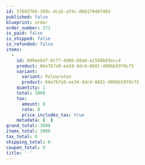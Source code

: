 ```yaml
---
id: 5760376b-399c-4ca5-af4c-06017040740d
published: false
blueprint: order
order_number: 371
is_paid: false
is_shipped: false
is_refunded: false
items:
  -
    id: 809ae8d7-8c77-4d86-b8a0-a1580b03ecc4
    product: 66e767a9-ee34-4dc4-8681-d09bb59f0cf5
    variant:
      variant: Polmaraton
      product: 66e767a9-ee34-4dc4-8681-d09bb59f0cf5
    quantity: 1
    total: 3000
    tax:
      amount: 0
      rate: 0
      price_includes_tax: true
    metadata: {  }
grand_total: 3000
items_total: 3000
tax_total: 0
shipping_total: 0
coupon_total: 0
title: ' '
---
```

